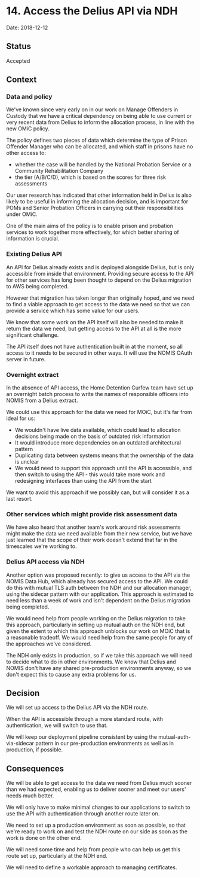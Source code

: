 # 14. Access the Delius API via NDH

Date: 2018-12-12

## Status

Accepted

## Context

### Data and policy

We've known since very early on in our work on Manage Offenders in Custody that
we have a critical dependency on being able to use current or very recent data
from Delius to inform the allocation process, in line with the new OMiC policy.

The policy defines two pieces of data which determine the type of Prison
Offender Manager who can be allocated, and which staff in prisons have no other
access to:

- whether the case will be handled by the National Probation Service or a
Community Rehabilitation Company
- the tier (A/B/C/D), which is based on the scores for three risk assessments

Our user research has indicated that other information held in Delius is also
likely to be useful in informing the allocation decision, and is important for
POMs and Senior Probation Officers in carrying out their responsibilities under
OMiC.

One of the main aims of the policy is to enable prison and probation services
to work together more effectively, for which better sharing of information is
crucial.

### Existing Delius API

An API for Delius already exists and is deployed alongside Delius, but is only
accessible from inside that environment. Providing secure access to the API for
other services has long been thought to depend on the Delius migration to AWS
being completed.

However that migration has taken longer than originally hoped, and we need to
find a viable approach to get access to the data we need so that we can provide
a service which has some value for our users.

We know that some work on the API itself will also be needed to make it return
the data we need, but getting access to the API at all is the more significant
challenge.

The API itself does not have authentication built in at the moment, so all
access to it needs to be secured in other ways. It will use the NOMIS OAuth
server in future.

### Overnight extract

In the absence of API access, the Home Detention Curfew team have set up an
overnight batch process to write the names of responsible officers into NOMIS
from a Delius extract.

We could use this approach for the data we need for MOiC, but it's far from
ideal for us:

- We wouldn't have live data available, which could lead to allocation
decisions being made on the basis of outdated risk information
- It would introduce more dependencies on an outdated architectural pattern
- Duplicating data between systems means that the ownership of the data is
unclear
- We would need to support this approach until the API is accessible, and then
switch to using the API - this would take more work and redesigning interfaces
than using the API from the start

We want to avoid this approach if we possibly can, but will consider it as a
last resort.

### Other services which might provide risk assessment data

We have also heard that another team's work around risk assessments might make
the data we need available from their new service, but we have just learned
that the scope of their work doesn't extend that far in the timescales we're
working to.

### Delius API access via NDH

Another option was proposed recently: to give us access to the API via the
NOMIS Data Hub, which already has secured access to the API. We could do this
with mutual TLS auth between the NDH and our allocation manager, using the
sidecar pattern with our application. This approach is estimated to need less
than a week of work and isn't dependent on the Delius migration being
completed.

We would need help from people working on the Delius migration to take this
approach, particularly in setting up mutual auth on the NDH end, but given the
extent to which this approach unblocks our work on MOiC that is a reasonable
tradeoff. We would need help from the same people for any of the approaches
we've considered.

The NDH only exists in production, so if we take this approach we will need to
decide what to do in other environments. We know that Delius and NOMIS don't
have any shared pre-production environments anyway, so we don't expect this to
cause any extra problems for us.

## Decision

We will set up access to the Delius API via the NDH route.

When the API is accessible through a more standard route, with authentication,
we will switch to use that.

We will keep our deployment pipeline consistent by using the
mutual-auth-via-sidecar pattern in our pre-production environments as well as
in production, if possible.

## Consequences

We will be able to get access to the data we need from Delius much sooner than
we had expected, enabling us to deliver sooner and meet our users' needs much
better.

We will only have to make minimal changes to our applications to switch to use
the API with authentication through another route later on.

We need to set up a production environment as soon as possible, so that we're
ready to work on and test the NDH route on our side as soon as the work is done
on the other end.

We will need some time and help from people who can help us get this route set
up, particularly at the NDH end.

We will need to define a workable approach to managing certificates.
